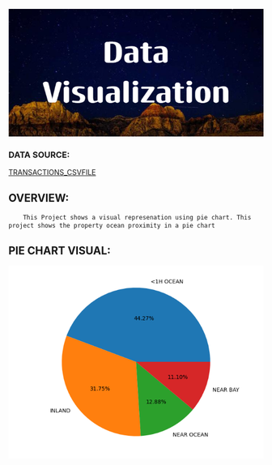 



![Banner](img/Data_Visualization.png)

### DATA SOURCE:

[TRANSACTIONS_CSVFILE](https://www.kaggle.com/datasets/camnugent/california-housing-prices)


## OVERVIEW:

```
    This Project shows a visual represenation using pie chart. This project shows the property ocean proximity in a pie chart

```


## PIE CHART VISUAL:


![Piechart](img/output.png)



